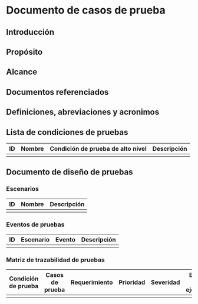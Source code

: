 # Documento de casos de prueba

## Introducción


## Propósito


## Alcance


## Documentos referenciados


## Definiciones, abreviaciones y acronimos


## Lista de condiciones de pruebas

| ID  | Nombre | Condición de prueba de alto nivel | Descripción |
| --- | ------ | --------------------------------- | ----------- |
|     |        |                                   |             |

## Documento de diseño de pruebas

### Escenarios

| ID  | Nombre | Descripción |
| --- | ------ | ----------- |
|     |        |             |

### Eventos de pruebas 

| ID  | Escenario | Evento | Descripción |
| --- | --------- | ------ | ----------- |
|     |           |        |             |

### Matriz de trazabilidad de pruebas

| Condición de prueba | Casos de prueba | Requerimiento | Prioridad | Severidad | Estatus de ejecución | Estatus de seguimiento |
| ------------------- | --------------- | ------------- | --------- | --------- | -------------------- | ---------------------- |
|                     |                 |               |           |           |                      |                        |